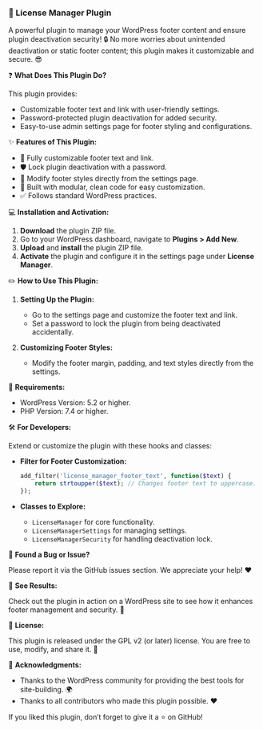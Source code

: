 ### 🚀 License Manager Plugin

A powerful plugin to manage your WordPress footer content and ensure plugin deactivation security! 🔒
No more worries about unintended deactivation or static footer content; this plugin makes it customizable and secure. 😎

❓ **What Does This Plugin Do?**

This plugin provides:
- Customizable footer text and link with user-friendly settings.
- Password-protected plugin deactivation for added security.
- Easy-to-use admin settings page for footer styling and configurations.

✨ **Features of This Plugin:**

- 🔗 Fully customizable footer text and link.
- 🛡️ Lock plugin deactivation with a password.
- 🎨 Modify footer styles directly from the settings page.
- 🔧 Built with modular, clean code for easy customization.
- ✅ Follows standard WordPress practices.

💻 **Installation and Activation:**

1. **Download** the plugin ZIP file.
2. Go to your WordPress dashboard, navigate to **Plugins > Add New**.
3. **Upload** and **install** the plugin ZIP file.
4. **Activate** the plugin and configure it in the settings page under **License Manager**.

✏️ **How to Use This Plugin:**

1. **Setting Up the Plugin:**
   - Go to the settings page and customize the footer text and link.
   - Set a password to lock the plugin from being deactivated accidentally.

2. **Customizing Footer Styles:**
   - Modify the footer margin, padding, and text styles directly from the settings.

🔧 **Requirements:**

- WordPress Version: 5.2 or higher.
- PHP Version: 7.4 or higher.

🛠️ **For Developers:**

Extend or customize the plugin with these hooks and classes:

- **Filter for Footer Customization:**
  ```php
  add_filter('license_manager_footer_text', function($text) {
      return strtoupper($text); // Changes footer text to uppercase.
  });
  ```

- **Classes to Explore:**
  - `LicenseManager` for core functionality.
  - `LicenseManagerSettings` for managing settings.
  - `LicenseManagerSecurity` for handling deactivation lock.

🐞 **Found a Bug or Issue?**

Please report it via the GitHub issues section. We appreciate your help! ❤️

🎉 **See Results:**

Check out the plugin in action on a WordPress site to see how it enhances footer management and security. 🚀

📜 **License:**

This plugin is released under the GPL v2 (or later) license. You are free to use, modify, and share it. 🌟

🙌 **Acknowledgments:**

- Thanks to the WordPress community for providing the best tools for site-building. 🌍
- Thanks to all contributors who made this plugin possible. ❤️

If you liked this plugin, don’t forget to give it a ⭐ on GitHub!
